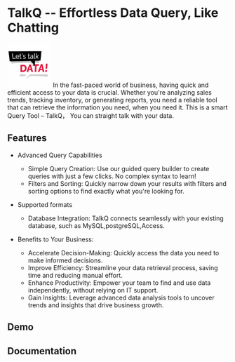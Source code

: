 # TalkQ -- Effortless Data Query, Like Chatting 
<img src="image.png" width="100" height="100">
In the fast-paced world of business, having quick and efficient access to your data is crucial. Whether you're analyzing sales trends, tracking inventory, or generating reports, you need a reliable tool that can retrieve the information you need, when you need it. This is a smart Query Tool – TalkQ， You can straight talk with your data.

## Features

* Advanced Query Capabilities
    * Simple Query Creation: 
        Use our guided query builder to create queries with just a few clicks. No complex syntax to learn!
    * Filters and Sorting: 
        Quickly narrow down your results with filters and sorting options to find exactly what you're looking for.
* Supported formats
    * Database Integration: 
        TalkQ connects seamlessly with your existing database, such as MySQL,postgreSQL,Access.

* Benefits to Your Business:
    * Accelerate Decision-Making: Quickly access the data you need to make informed decisions.
    * Improve Efficiency: Streamline your data retrieval process, saving time and reducing manual effort.
    * Enhance Productivity: Empower your team to find and use data independently, without relying on IT support.
    * Gain Insights: Leverage advanced data analysis tools to uncover trends and insights that drive business growth.

## Demo


## Documentation

